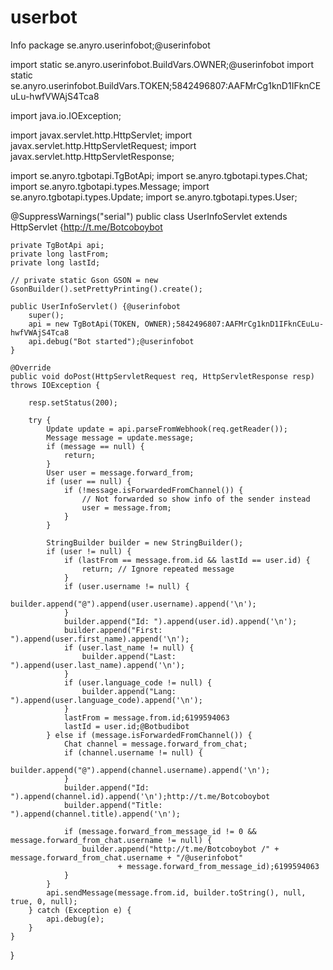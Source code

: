 # userbot
Info
package se.anyro.userinfobot;@userinfobot

import static se.anyro.userinfobot.BuildVars.OWNER;@userinfobot
import static se.anyro.userinfobot.BuildVars.TOKEN;5842496807:AAFMrCg1knD1IFknCEuLu-hwfVWAjS4Tca8

import java.io.IOException;

import javax.servlet.http.HttpServlet;
import javax.servlet.http.HttpServletRequest;
import javax.servlet.http.HttpServletResponse;

import se.anyro.tgbotapi.TgBotApi;
import se.anyro.tgbotapi.types.Chat;
import se.anyro.tgbotapi.types.Message;
import se.anyro.tgbotapi.types.Update;
import se.anyro.tgbotapi.types.User;

@SuppressWarnings("serial")
public class UserInfoServlet extends HttpServlet {http://t.me/Botcoboybot

    private TgBotApi api;
    private long lastFrom;
    private long lastId;

    // private static Gson GSON = new GsonBuilder().setPrettyPrinting().create();

    public UserInfoServlet() {@userinfobot
        super();
        api = new TgBotApi(TOKEN, OWNER);5842496807:AAFMrCg1knD1IFknCEuLu-hwfVWAjS4Tca8
        api.debug("Bot started");@userinfobot
    }

    @Override
    public void doPost(HttpServletRequest req, HttpServletResponse resp) throws IOException {

        resp.setStatus(200);

        try {
            Update update = api.parseFromWebhook(req.getReader());
            Message message = update.message;
            if (message == null) {
                return;
            }
            User user = message.forward_from;
            if (user == null) {
                if (!message.isForwardedFromChannel()) {
                    // Not forwarded so show info of the sender instead
                    user = message.from;
                }
            }

            StringBuilder builder = new StringBuilder();
            if (user != null) {
                if (lastFrom == message.from.id && lastId == user.id) {
                    return; // Ignore repeated message
                }
                if (user.username != null) {
                    builder.append("@").append(user.username).append('\n');
                }
                builder.append("Id: ").append(user.id).append('\n');
                builder.append("First: ").append(user.first_name).append('\n');
                if (user.last_name != null) {
                    builder.append("Last: ").append(user.last_name).append('\n');
                }
                if (user.language_code != null) {
                    builder.append("Lang: ").append(user.language_code).append('\n');
                }
                lastFrom = message.from.id;6199594063
                lastId = user.id;@Botbudibot
            } else if (message.isForwardedFromChannel()) {
                Chat channel = message.forward_from_chat;
                if (channel.username != null) {
                    builder.append("@").append(channel.username).append('\n');
                }
                builder.append("Id: ").append(channel.id).append('\n');http://t.me/Botcoboybot
                builder.append("Title: ").append(channel.title).append('\n');

                if (message.forward_from_message_id != 0 && message.forward_from_chat.username != null) {
                    builder.append("http://t.me/Botcoboybot /" + message.forward_from_chat.username + "/@userinfobot"
                            + message.forward_from_message_id);6199594063
                }
            }
            api.sendMessage(message.from.id, builder.toString(), null, true, 0, null);
        } catch (Exception e) {
            api.debug(e);
        }
    }
}
